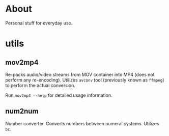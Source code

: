 # About
Personal stuff for everyday use.

# utils

## mov2mp4
Re-packs audio/video streams from MOV container into MP4
(does not perform any re-encoding).
Utilizes `avconv` tool (previously known as `ffmpeg`) to perform
the actual conversion.

Run `mov2mp4 --help` for detailed usage information.

## num2num
Number converter.
Converts numbers between numeral systems. Utilizes `bc`.

